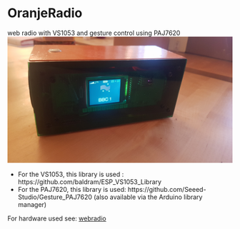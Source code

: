 # OranjeRadio

web radio with VS1053 and gesture control using PAJ7620
<img src="images/20201113_152249.jpg" /> 
<ul>
<li>
For the VS1053, this library is used :
https://github.com/baldram/ESP_VS1053_Library
</li>
<li>For the PAJ7620, this library is used:
https://github.com/Seeed-Studio/Gesture_PAJ7620 (also available via the Arduino library manager)
</li>
</ul>
For hardware used see:
<a href="https://oshwlab.com/peut/webradio">webradio</a>
